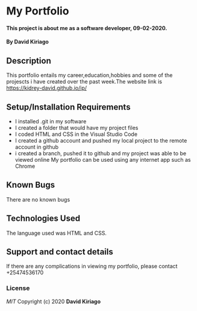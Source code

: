 # My Portfolio
#### This project is about me as a software developer, 09-02-2020.
#### By **David Kiriago**
## Description
This portfolio entails my career,education,hobbies and some of the projescts i have created over the past week.The website link is https://kidrey-david.github.io/ip/
## Setup/Installation Requirements
* I installed .git in my software
* I created a folder that would have my project files
* I coded HTML and CSS in the Visual Studio Code
* I created a github account and pushed my local project to the remote account in github
* i created a branch, pushed it to github and my project was able to be viewed online
My portfolio can be used using any internet app such as Chrome
## Known Bugs
There are no known bugs
## Technologies Used
The language used was HTML and CSS.
## Support and contact details
If there are any complications in viewing my portfolio, please contact +25474536170
### License
*MIT*
Copyright (c) 2020 **David Kiriago**
